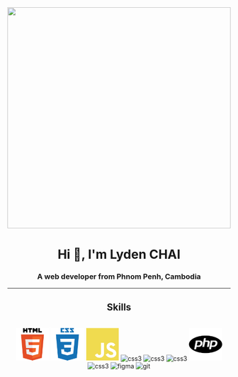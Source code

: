 <div id="" align="center">
      <img
        src="[https://avatars.githubusercontent.com/u/74000032?v=4](https://lh3.googleusercontent.com/pw/AJFCJaVmRZem4RHMuYRwHTZBbDqJbq5Pwa7Mncyxr4KHq4yOLyNrk3giGY9gGX7GBH_HvPtA-nvfJG2B_0o7m9_iapS9hMetDcINtYXSRkSVsim_7x4TTdQrgkE_wlD6XuWh7zT9jfBvP6bZ2e9Rs4YXVwUp37SgdKb1JY9I-s68b4jNig6RGOH1hRuHR1hS5Wibj92jkjtomonDI_7m7UYioIytMJWRZ6DCreOJSMgHgKlhLm1OlPMJPOBrK0CnYWXtbFZ2twWDZr8_YBC4tXxJps00Mzez7TOJa1FSWYXBE7JG0swyUUtpoTDNljY8q404g-fO9SIb2FyTs0OOfDuaQoy8yiMzKQXMmFMOMUY695XBdE8Y2afYGIV4ZBdSxWq0gXOamYY3kIcajk_EHB1HU5T0UqnN3WXl9Al8t82dbeRODn8oY9mIUUZzsAhLaQjRGSx1rpmtm9UWwxDxG56cY_Oo4HgfI-PzQixV11o0zsAj4V7Y1liRp3j0F4i22N-LlsDLiiXfF4WMjvw88J2dRXD846sRpRb8cX40H2yQUYMdTfqwVOxrso0XqMtVKRpueGS-3dpzyszh21q3bAeOZyIi6W6B3ssWTegr9FylnweoEWQ8B6JTkyCH3-RgPwOjoBTEyRZkfHJAgZsp4Dnrq8Ti6Su1OrD3RX36q63GB5S7clvLBEpi1QAp7d91l41KXN24U64onjvkcLbiAp7XNdXX_4O8C98Ju-vS-BTDIz_B9aR7s0RPAXZfbaCPmpKdLSliTg7FQXjxoPBNyl4Guz4s8lUwsjVT5kV8dG8DEsoURJYA-e8T6QNbMfcjaicAUz-3-bjpCRffJdZtZnke12KMRmuJFt_tzk3LwVX97yWCeFnAuoLe0U5iXn57NV-ho5OAi2JwiThrwB57yiTnkNlBitYLpWhgLUetZb4N0qWAp3WZ-sEt9SHBsmXMydXTQqjyRZY=w321-h181-no?authuser=0)"
        width="100%"
        height="500"
        style="object-fit: cover"
      />
    </div>
    <h1 align="center">Hi 👋, I'm Lyden CHAI</h1>
    <h3 align="center">A web developer from Phnom Penh, Cambodia</h3>
    <hr />
    <h2 align="center">Skills</h2>
    <div align="center">
      <br />
      <div align="center">
        <img
          src="https://raw.githubusercontent.com/devicons/devicon/master/icons/html5/html5-original-wordmark.svg"
          alt="html5"
          width="75"
          height="75"
        />
        <img
          src="https://raw.githubusercontent.com/devicons/devicon/1119b9f84c0290e0f0b38982099a2bd027a48bf1/icons/css3/css3-plain-wordmark.svg"
          alt="css3"
          width="75"
          height="75"
        />
        <img
          src="https://raw.githubusercontent.com/devicons/devicon/1119b9f84c0290e0f0b38982099a2bd027a48bf1/icons/javascript/javascript-plain.svg"
          alt="css3"
          width="75"
          height="75"
        />
        <img
          src="https://upload.wikimedia.org/wikipedia/commons/thumb/c/cf/Angular_full_color_logo.svg/2048px-Angular_full_color_logo.svg.png"
          alt="css3"
          width="75"
          height="75"
        />
        <img
          src="https://upload.wikimedia.org/wikipedia/commons/thumb/9/95/Vue.js_Logo_2.svg/2367px-Vue.js_Logo_2.svg.png"
          alt="css3"
          width="75"
          height="75"
        />
            <img
          src="[https://upload.wikimedia.org/wikipedia/commons/thumb/9/95/Vue.js_Logo_2.svg/2367px-Vue.js_Logo_2.svg.png](https://upload.wikimedia.org/wikipedia/commons/thumb/a/ae/Nuxt_logo.svg/2560px-Nuxt_logo.svg.png)"
          alt="css3"
          width="75"
          height="75"
        />
        <img
          src="https://raw.githubusercontent.com/devicons/devicon/1119b9f84c0290e0f0b38982099a2bd027a48bf1/icons/php/php-plain.svg"
          alt="css3"
          width="75"
          height="75"
        />
        <img
          src="https://upload.wikimedia.org/wikipedia/commons/thumb/9/9a/Laravel.svg/985px-Laravel.svg.png"
          alt="css3"
          width="75"
          height="75"
        />
        <img
          src="https://www.vectorlogo.zone/logos/figma/figma-icon.svg"
          alt="figma"
          width="75"
          height="75"
        />
        <img
          src="https://www.vectorlogo.zone/logos/git-scm/git-scm-icon.svg"
          alt="git"
          width="75"
          height="75"
        />
      </div>
    </div>
    <br />
